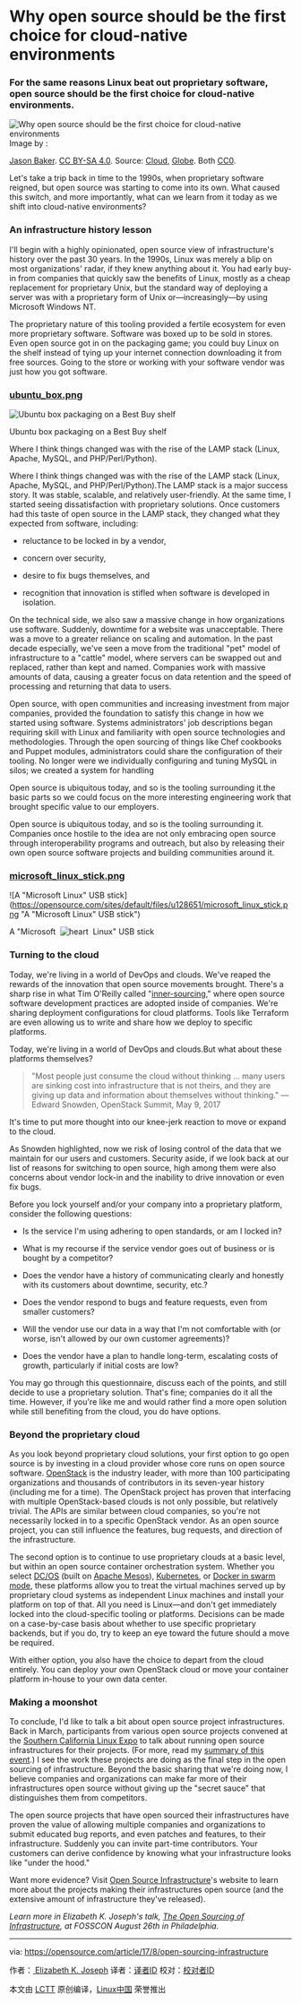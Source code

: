 Why open source should be the first choice for cloud-native environments
============================================================

### For the same reasons Linux beat out proprietary software, open source should be the first choice for cloud-native environments.


![Why open source should be the first choice for cloud-native environments](https://opensource.com/sites/default/files/styles/image-full-size/public/lead-images/cloud-globe.png?itok=_drXt4Tn "Why open source should be the first choice for cloud-native environments")
Image by : 

[Jason Baker][6]. [CC BY-SA 4.0][7]. Source: [Cloud][8], [Globe][9]. Both [CC0][10].

Let's take a trip back in time to the 1990s, when proprietary software reigned, but open source was starting to come into its own. What caused this switch, and more importantly, what can we learn from it today as we shift into cloud-native environments?

### An infrastructure history lesson

I'll begin with a highly opinionated, open source view of infrastructure's history over the past 30 years. In the 1990s, Linux was merely a blip on most organizations' radar, if they knew anything about it. You had early buy-in from companies that quickly saw the benefits of Linux, mostly as a cheap replacement for proprietary Unix, but the standard way of deploying a server was with a proprietary form of Unix or—increasingly—by using Microsoft Windows NT.

The proprietary nature of this tooling provided a fertile ecosystem for even more proprietary software. Software was boxed up to be sold in stores. Even open source got in on the packaging game; you could buy Linux on the shelf instead of tying up your internet connection downloading it from free sources. Going to the store or working with your software vendor was just how you got software.

### [ubuntu_box.png][1]

![Ubuntu box packaging on a Best Buy shelf](https://opensource.com/sites/default/files/u128651/ubuntu_box.png "Ubuntu box packaging on a Best Buy shelf")

Ubuntu box packaging on a Best Buy shelf

Where I think things changed was with the rise of the LAMP stack (Linux, Apache, MySQL, and PHP/Perl/Python).

Where I think things changed was with the rise of the LAMP stack (Linux, Apache, MySQL, and PHP/Perl/Python).The LAMP stack is a major success story. It was stable, scalable, and relatively user-friendly. At the same time, I started seeing dissatisfaction with proprietary solutions. Once customers had this taste of open source in the LAMP stack, they changed what they expected from software, including:

*   reluctance to be locked in by a vendor,

*   concern over security,

*   desire to fix bugs themselves, and

*   recognition that innovation is stifled when software is developed in isolation.

On the technical side, we also saw a massive change in how organizations use software. Suddenly, downtime for a website was unacceptable. There was a move to a greater reliance on scaling and automation. In the past decade especially, we've seen a move from the traditional "pet" model of infrastructure to a "cattle" model, where servers can be swapped out and replaced, rather than kept and named. Companies work with massive amounts of data, causing a greater focus on data retention and the speed of processing and returning that data to users.

Open source, with open communities and increasing investment from major companies, provided the foundation to satisfy this change in how we started using software. Systems administrators' job descriptions began requiring skill with Linux and familiarity with open source technologies and methodologies. Through the open sourcing of things like Chef cookbooks and Puppet modules, administrators could share the configuration of their tooling. No longer were we individually configuring and tuning MySQL in silos; we created a system for handling

Open source is ubiquitous today, and so is the tooling surrounding it.the basic parts so we could focus on the more interesting engineering work that brought specific value to our employers.

Open source is ubiquitous today, and so is the tooling surrounding it. Companies once hostile to the idea are not only embracing open source through interoperability programs and outreach, but also by releasing their own open source software projects and building communities around it.

### [microsoft_linux_stick.png][2]

![A "Microsoft Linux" USB stick](https://opensource.com/sites/default/files/u128651/microsoft_linux_stick.png "A "Microsoft Linux" USB stick")

A "Microsoft 
![heart](https://opensource.com/sites/all/libraries/ckeditor/plugins/smiley/images/heart.png "heart")
 Linux" USB stick

### Turning to the cloud

Today, we're living in a world of DevOps and clouds. We've reaped the rewards of the innovation that open source movements brought. There's a sharp rise in what Tim O'Reilly called "[inner-sourcing][11]," where open source software development practices are adopted inside of companies. We're sharing deployment configurations for cloud platforms. Tools like Terraform are even allowing us to write and share how we deploy to specific platforms.

Today, we're living in a world of DevOps and clouds.But what about these platforms themselves?

> "Most people just consume the cloud without thinking ... many users are sinking cost into infrastructure that is not theirs, and they are giving up data and information about themselves without thinking."
> —Edward Snowden, OpenStack Summit, May 9, 2017

It's time to put more thought into our knee-jerk reaction to move or expand to the cloud.

As Snowden highlighted, now we risk of losing control of the data that we maintain for our users and customers. Security aside, if we look back at our list of reasons for switching to open source, high among them were also concerns about vendor lock-in and the inability to drive innovation or even fix bugs.

Before you lock yourself and/or your company into a proprietary platform, consider the following questions:

*   Is the service I'm using adhering to open standards, or am I locked in?

*   What is my recourse if the service vendor goes out of business or is bought by a competitor?

*   Does the vendor have a history of communicating clearly and honestly with its customers about downtime, security, etc.?

*   Does the vendor respond to bugs and feature requests, even from smaller customers?

*   Will the vendor use our data in a way that I'm not comfortable with (or worse, isn't allowed by our own customer agreements)?

*   Does the vendor have a plan to handle long-term, escalating costs of growth, particularly if initial costs are low?

You may go through this questionnaire, discuss each of the points, and still decide to use a proprietary solution. That's fine; companies do it all the time. However, if you're like me and would rather find a more open solution while still benefiting from the cloud, you do have options.

### Beyond the proprietary cloud

As you look beyond proprietary cloud solutions, your first option to go open source is by investing in a cloud provider whose core runs on open source software. [OpenStack][12] is the industry leader, with more than 100 participating organizations and thousands of contributors in its seven-year history (including me for a time). The OpenStack project has proven that interfacing with multiple OpenStack-based clouds is not only possible, but relatively trivial. The APIs are similar between cloud companies, so you're not necessarily locked in to a specific OpenStack vendor. As an open source project, you can still influence the features, bug requests, and direction of the infrastructure.

The second option is to continue to use proprietary clouds at a basic level, but within an open source container orchestration system. Whether you select [DC/OS][13] (built on [Apache Mesos][14]), [Kubernetes][15], or [Docker in swarm mode][16], these platforms allow you to treat the virtual machines served up by proprietary cloud systems as independent Linux machines and install your platform on top of that. All you need is Linux—and don't get immediately locked into the cloud-specific tooling or platforms. Decisions can be made on a case-by-case basis about whether to use specific proprietary backends, but if you do, try to keep an eye toward the future should a move be required.

With either option, you also have the choice to depart from the cloud entirely. You can deploy your own OpenStack cloud or move your container platform in-house to your own data center.

### Making a moonshot

To conclude, I'd like to talk a bit about open source project infrastructures. Back in March, participants from various open source projects convened at the [Southern California Linux Expo][17] to talk about running open source infrastructures for their projects. (For more, read my [summary of this event][18].) I see the work these projects are doing as the final step in the open sourcing of infrastructure. Beyond the basic sharing that we're doing now, I believe companies and organizations can make far more of their infrastructures open source without giving up the "secret sauce" that distinguishes them from competitors.

The open source projects that have open sourced their infrastructures have proven the value of allowing multiple companies and organizations to submit educated bug reports, and even patches and features, to their infrastructure. Suddenly you can invite part-time contributors. Your customers can derive confidence by knowing what your infrastructure looks like "under the hood."

Want more evidence? Visit [Open Source Infrastructure][19]'s website to learn more about the projects making their infrastructures open source (and the extensive amount of infrastructure they've released).

 _Learn more in Elizabeth K. Joseph's talk, [The Open Sourcing of Infrastructure][4], at FOSSCON August 26th in Philadelphia._

--------------------------------------------------------------------------------

via: https://opensource.com/article/17/8/open-sourcing-infrastructure

作者：[ Elizabeth K. Joseph][a]
译者：[译者ID](https://github.com/译者ID)
校对：[校对者ID](https://github.com/校对者ID)

本文由 [LCTT](https://github.com/LCTT/TranslateProject) 原创编译，[Linux中国](https://linux.cn/) 荣誉推出

[a]:https://opensource.com/users/pleia2
[1]:https://opensource.com/file/366596
[2]:https://opensource.com/file/366591
[3]:https://opensource.com/article/17/8/open-sourcing-infrastructure?rate=PdT-huv5y5HFZVMHOoRoo_qd95RG70y4DARqU5pzgkU
[4]:https://fosscon.us/node/12637
[5]:https://opensource.com/user/25923/feed
[6]:https://opensource.com/users/jason-baker
[7]:https://creativecommons.org/licenses/by-sa/4.0/
[8]:https://pixabay.com/en/clouds-sky-cloud-dark-clouds-1473311/
[9]:https://pixabay.com/en/globe-planet-earth-world-1015311/
[10]:https://creativecommons.org/publicdomain/zero/1.0/
[11]:https://opensource.com/life/16/11/create-internal-innersource-community
[12]:https://www.openstack.org/
[13]:https://dcos.io/
[14]:http://mesos.apache.org/
[15]:https://kubernetes.io/
[16]:https://docs.docker.com/engine/swarm/
[17]:https://www.socallinuxexpo.org/
[18]:https://opensource.com/article/17/3/growth-open-source-project-infrastructures
[19]:https://opensourceinfra.org/
[20]:https://opensource.com/users/pleia2
[21]:https://opensource.com/users/pleia2
